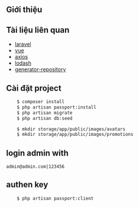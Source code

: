 ## Giới thiệu
## Tài liệu liên quan
- [laravel](https://laravel.com/docs/5.4)
- [vue](https://vuejs.org/)
- [axios](https://github.com/mzabriskie/axios)
- [lodash](https://lodash.com/)
- [generator-repository](https://packagist.org/packages/kingdarkness/k-repository)
## Cài đặt project
```bash
    $ composer install
    $ php artisan passport:install
    $ php artisan migrate
    $ php artisan db:seed

    $ mkdir storage/app/public/images/avatars
    $ mkdir storage/app/public/images/promotions
```
## login admin with
`admin@admin.com|123456`

## authen key
```bash
    $ php artisan passport:client
```